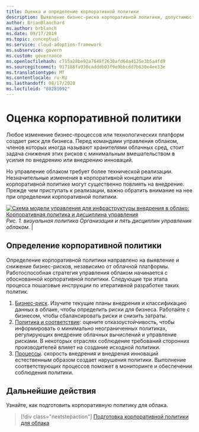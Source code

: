 ```yaml
---
title: Оценка и определение корпоративной политики
description: Выявление бизнес-риска корпоративной политики, допустимости рисков и процессов политики и соответствия требованиям в рамках стратегии управления облаком.
author: BrianBlanchard
ms.author: brblanch
ms.date: 09/17/2019
ms.topic: conceptual
ms.service: cloud-adoption-framework
ms.subservice: govern
ms.custom: governance
ms.openlocfilehash: c715a28be92a7648f2630afd64a4525e3b5a4fd9
ms.sourcegitcommit: 917188fa930cadddb03f9e9bbcdd7b630e4ee33e
ms.translationtype: MT
ms.contentlocale: ru-RU
ms.lasthandoff: 08/17/2020
ms.locfileid: "88281092"
---
```

# <a name="evaluate-corporate-policy"></a>Оценка корпоративной политики

<!-- markdownlint-disable MD033 -->

Любое изменение бизнес-процессов или технологических платформ создает риск для бизнеса. Перед командами управления облаком, членов которых иногда называют хранителями облачных сред, стоит задача снижения этих рисков с минимальным вмешательством в усилия по внедрению или внедрению инноваций.

Но управление облаком требует более технической реализации. Незначительные изменения в корпоративной концепции или корпоративной политике могут существенно повлиять на внедрение. Прежде чем приступать к реализации, важно обратить внимание на нее при определении корпоративной политики.

[![Схема модели управления для инфраструктуры внедрения в облако: Корпоративная политика и дисциплина управления](../_images/operational-transformation-govern-thumbnail.png)](../_images/operational-transformation-govern-large.png#lightbox) <br> _Рис. 1. визуальная политика Организации и пять дисциплин управления облаком._ |

<!-- markdownlint-enable MD033 -->

## <a name="define-corporate-policy"></a>Определение корпоративной политики

Определение корпоративной политики направлено на выявление и снижение бизнес-рисков, независимо от облачной платформы. Работоспособная стратегия управления облаком начинается с обоснованной корпоративной политики. Следующие три этапа процесса пошаговые инструкции по итеративной разработке таких политик.

<!-- markdownlint-disable MD033 -->

1. [Бизнес-риск](./policy-compliance/business-risk.md). Изучите текущие планы внедрения и классификацию данных в облаке, чтобы определить риски для бизнеса. Работайте с бизнесом, чтобы сбалансировать риски и снизить затраты.
2. [Политика и соответствие](./policy-compliance/policy-definition.md): оцените отказоустойчивость, чтобы информировать о минимально неограниченных политиках, регулирующих внедрение облачных вычислений и управление рисками. В некоторых отраслях соблюдение требований сторонних производителей влияет на создание исходной политики.
3. [Процессы](./policy-compliance/processes.md). скорость внедрения и внедрения инноваций естественным образом создает нарушения политики. Выполнение соответствующих процессов поможет в мониторинге и обеспечении соблюдения политики.

<!-- markdownlint-enable MD033 -->

## <a name="next-steps"></a>Дальнейшие действия

Узнайте, как подготовить корпоративную политику для облака.

> [!div class="nextstepaction"]
> [Подготовка корпоративной политики для облака](./policy-compliance/index.md)
